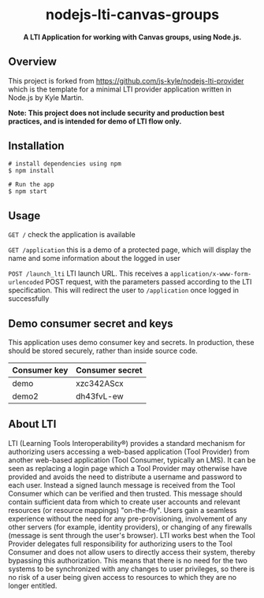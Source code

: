 
<h1 align="center">
  <br>
  nodejs-lti-canvas-groups
  <br>
</h1>

<h4 align="center">A LTI Application for working with Canvas groups, using Node.js.</h4>

## Overview

This project is forked from https://github.com/js-kyle/nodejs-lti-provider which is the template for a minimal LTI provider
application written in Node.js by Kyle Martin.

**Note: This project does not include security and production best practices, and is intended for demo of LTI flow only.**

## Installation

```
# install dependencies using npm
$ npm install

# Run the app
$ npm start
```

## Usage

`GET /` check the application is available

`GET /application` this is a demo of a protected page, which will display the name and some information about the logged in user

`POST /launch_lti` LTI launch URL. This receives a `application/x-www-form-urlencoded` POST request, with the parameters passed according to the LTI specification. This will redirect the user to `/application` once logged in successfully

## Demo consumer secret and keys

This application uses demo consumer key and secrets. In production, these should be stored securely, rather than inside source code.

| Consumer key  | Consumer secret  | 
| --- | --- |
| demo | xzc342AScx |
| demo2 | dh43fvL-ew |

## About LTI

LTI (Learning Tools Interoperability®) provides a standard mechanism for authorizing users accessing a web-based application (Tool Provider) from another web-based application (Tool Consumer, typically an LMS). It can be seen as replacing a login page which a Tool Provider may otherwise have provided and avoids the need to distribute a username and password to each user. Instead a signed launch message is received from the Tool Consumer which can be verified and then trusted. This message should contain sufficient data from which to create user accounts and relevant resources (or resource mappings) "on-the-fly". Users gain a seamless experience without the need for any pre-provisioning, involvement of any other servers (for example, identity providers), or changing of any firewalls (message is sent through the user's browser). LTI works best when the Tool Provider delegates full responsibility for authorizing users to the Tool Consumer and does not allow users to directly access their system, thereby bypassing this authorization. This means that there is no need for the two systems to be synchronized with any changes to user privileges, so there is no risk of a user being given access to resources to which they are no longer entitled.



